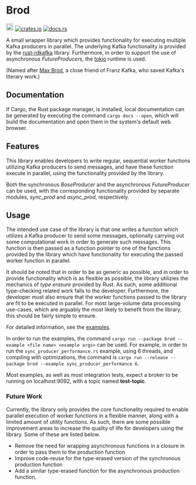 # Brod
[<img alt="github" src="https://img.shields.io/badge/GitHub-100000?style=for-the-badge&logo=github&logoColor=white" height="20">](https://github.com/suarvid/brod)
[![crates.io](https://img.shields.io/crates/v/brod.svg)](https://crates.io/crates/brod)
[![docs.rs](https://docs.rs/brod/badge.svg)](https://docs.rs/brod/)

A small wrapper library which provides functionality for executing multiple
Kafka producers in parallel. The underlying Kafka functionality is provided
by the [rust-rdkafka](https://github.com/fede1024/rust-rdkafka) library.
Furthermore, in order to support the use of asynchronous *FutureProducer*s,
the [tokio](https://tokio.rs/) runtime is used.

(Named after [Max Brod](https://en.wikipedia.org/wiki/Max_Brod), a close friend 
of Franz Kafka, who saved Kafka's literary work.)

## Documentation
If Cargo, the Rust package manager, is installed, local documentation can be generated 
by executing the command `cargo docs --open`, which will build the documentation
and open them in the system's default web browser.

## Features
This library enables developers to write regular, sequential worker functions 
utilizing Kafka producers to send messages, and have these function execute in
parallel, using the functionality provided by the library.

Both the synchronous *BaseProducer* and the asynchronous *FutureProducer* can
be used, with the corresponding functionality provided by separate modules,
*sync_prod* and *async_prod*, respectively.

## Usage
The intended use case of the library is that one writes a function which utilizes 
a Kafka producer to send some messages, optionally carrying out some computational
work in order to generate such messages. This function is then passed as a function
pointer to one of the functions provided by the library which have functionality for 
executing the passed worker function in parallel.

It should be noted that in order to be as generic as possible, and in order to provide 
functionality which is as flexible as possible, the library utilizies the mechanics of
*type erasure* provided by Rust. As such, some additional type-checking related work
falls to the developer. Furthermore, the developer must also ensure that the worker
functions passed to the library are fit to be executed in parallel. For most large-volume
data processing use-cases, which are arguably the most likely to benefit from the library,
this should be fairly simple to ensure.

For detailed information, see the [examples](https://github.com/suarvid/kafkaesque/tree/master/examples).

In order to run the examples, the command `cargo run --package brod --example <file name> <example args>`
can be used. For example, in order to run the `sync_producer_performance.rs` example, using 6 threads,
and compiling with optimizations, the command is `cargo run --release --package brod --example sync_producer_performance 6`.

Most examples, as well as most integration tests, expect a broker to be running on localhost:9092, with a topic
named **test-topic**.

### Future Work
Currently, the library only provides the core functionality required to enable parallel execution
of worker functions in a flexible manner, along with a limited amount of utility functions.
As such, there are some possible improvement areas to increase the quality of life for developers
using the library. Some of these are listed below.

* Remove the need for wrapping asynchronous functions in a closure in order to pass them to the production function
* Improve code-reuse for the type-erased version of the synchronous production function
* Add a similar type-erased function for the asynchronous production function.
